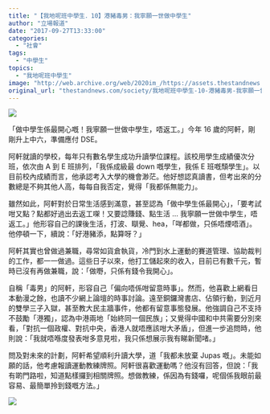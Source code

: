 ```yaml
---
title: "【我地呢班中學生．10】港豬毒男：我寧願一世做中學生"
author: "立場報道"
date: "2017-09-27T13:33:00"
categories:
  - "社會"
tags:
  - "中學生"
topics:
  - "我地呢班中學生"
image: "http://web.archive.org/web/2020im_/https://assets.thestandnews.com/media/photos/unknown-14_Fvjik.png"
original_url: "thestandnews.com/society/我地呢班中學生-10-港豬毒男-我寧願一世做中學生"
---
```

![](http://web.archive.org/web/2020im_/https://assets.thestandnews.com/media/photos/unknown-14_Fvjik.png)

「做中學生係最開心嘅！我寧願一世做中學生，唔返工。」今年 16 歲的阿軒，剛剛升上中六，準備應付 DSE。

阿軒就讀的學校，每年只有數名學生成功升讀學位課程。該校用學生成績優次分班，依次由 A 到 E 班排列，「我係成級最 down 嘅學生，我係 E 班嘅頹學生」。以目前校內成績而言，他承認考入大學的機會渺茫。他好想認真讀書，但考出來的分數總是不夠其他人高，每每自我否定，覺得「我都係無能力」。

雖然如此，阿軒對於日常生活感到滿意，甚至認為「做中學生係最開心」，「要考試咁又點？點都好過出去返工㗎！又要諗賺錢、點生活 … 我寧願一世做中學生，唔返工。」他形容自己的課後生活，打波、瞓覺、hea，「咩都做，只係唔煙唔酒」。他停頓一下，續說：「好港豬添，點算呀？」

阿軒其實也曾做過兼職，尋常如貨倉執貨，冷門到水上運動的賽道管理、協助裁判的工作，都一一做過。這些日子以來，他打工儲起來的收入，目前已有數千元，暫時已沒有再做兼職，說：「做嘢，只係有錢令我開心」。

自稱「毒男」的阿軒，形容自己「偏向唔係咁留意時事」。然而，他喜歡上網看日本動漫之餘，也讀不少網上論壇的時事討論。遠至銅鑼灣書店、佔領行動，到近月的雙學三子入獄，甚至教大民主牆事件，他都有留意事態發展。他強調自己不支持不鼓勵「港獨」，認為中港兩地「始終同一個民族」；又覺得中國和中共需要分別來看，「對抗一個政權、對抗中央，香港人就唔應該咁大矛盾」，但進一步追問時，他則說：「我就唔喺度發表咁多意見啦，我只係想展示我有睇新聞啫。」

問及對未來的計劃，阿軒希望順利升讀大學，道「我都未放棄 Jupas 嘅」。未能如願的話，他考慮報讀運動教練牌照。阿軒很喜歡運動嗎？他沒有回答，但說：「我有啲門路啦，知道點樣攞到相關牌照。想做教練，係因為有錢囉，呢個係我眼前最容易、最簡單拎到錢嘅方法。」

![](http://web.archive.org/web/2020im_/https://assets.thestandnews.com/media/photos/E6AA94E6A188_00020281429.jpeg20copy_Dwohg.png)